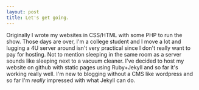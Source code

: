 ```yaml
---
layout: post
title: Let's get going.
---
```


Originally I wrote my websites in CSS/HTML with some PHP to run the show. Those days are over, I'm a college student and I move a lot and lugging a 4U server around isn't very practical since I don't really want to pay for hosting. Not to mention sleeping in the same room as a server sounds like sleeping next to a vacuum cleaner. I've decided to host my website on github with static pages using Ruby+Jekyll and so far it's working really well. I'm new to blogging without a CMS like wordpress and so far I'm <em>really</em> impressed with what Jekyll can do.